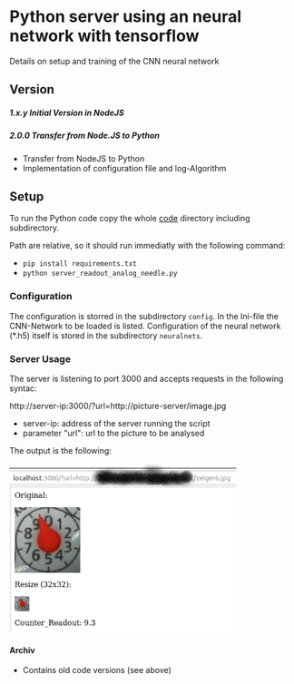 # Python server using an neural network with tensorflow
Details on setup and training of the CNN neural network


## Version
##### 1.x.y Initial Version in NodeJS
##### 2.0.0 Transfer from Node.JS to Python
* Transfer from NodeJS to Python
* Implementation of configuration file and log-Algorithm

## Setup

To run the Python code copy the whole [code](code) directory including subdirectory.

Path are relative, so it should run immediatly with the following command:
* `pip install requirements.txt`
* `python server_readout_analog_needle.py`

### Configuration

The configuration is storred in the subdirectory `config`. In the Ini-file the CNN-Network to be loaded is listed. Configuration of the neural network (*.h5) itself is stored in the subdirectory `neuralnets`.


### Server Usage

The server is listening to port 3000 and accepts requests in the following syntac:

http://server-ip:3000/?url=http://picture-server/image.jpg

* server-ip: address of the server running the script
* parameter "url": url to the picture to be analysed 

The output is the following:

   <img src="./image/server_output.png" width="400">
   



#### Archiv
* Contains old code versions (see above)
